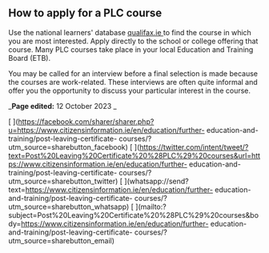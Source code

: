 ##  How to apply for a PLC course

Use the national learners' database [ qualifax.ie
](http://www.qualifax.ie/index.php?option=com_wrapper&view=wrapper&Itemid=15)
to find the course in which you are most interested. Apply directly to the
school or college offering that course. Many PLC courses take place in your
local Education and Training Board (ETB).

You may be called for an interview before a final selection is made because
the courses are work-related. These interviews are often quite informal and
offer you the opportunity to discuss your particular interest in the course.

_**Page edited:** 12 October 2023 _

[
](https://facebook.com/sharer/sharer.php?u=https://www.citizensinformation.ie/en/education/further-
education-and-training/post-leaving-certificate-
courses/?utm_source=sharebutton_facebook) [
](https://twitter.com/intent/tweet/?text=Post%20Leaving%20Certificate%20%28PLC%29%20courses&url=https://www.citizensinformation.ie/en/education/further-
education-and-training/post-leaving-certificate-
courses/?utm_source=sharebutton_twitter) [
](whatsapp://send?text=https://www.citizensinformation.ie/en/education/further-
education-and-training/post-leaving-certificate-
courses/?utm_source=sharebutton_whatsapp) [
](mailto:?subject=Post%20Leaving%20Certificate%20%28PLC%29%20courses&body=https://www.citizensinformation.ie/en/education/further-
education-and-training/post-leaving-certificate-
courses/?utm_source=sharebutton_email) [ ](javascript:void\(0\))
